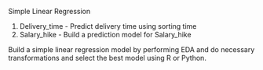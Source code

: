 Simple Linear Regression

1) Delivery_time - Predict delivery time using sorting time 
2) Salary_hike - Build a prediction model for Salary_hike

Build a simple linear regression model by performing EDA and do necessary transformations and select the best model using R or Python.
